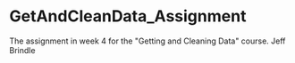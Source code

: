 # GetAndCleanData_Assignment
The assignment in week 4 for the "Getting and Cleaning Data" course. Jeff Brindle
